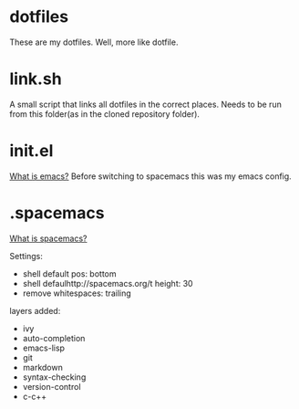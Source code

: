 # dotfiles
These are my dotfiles. Well, more like dotfile.

# link.sh
A small script that links all dotfiles in the correct places.
Needs to be run from this folder(as in the cloned repository folder).

# init.el
[What is emacs?](https://www.gnu.org/software/emacs/)
Before switching to spacemacs this was my emacs config.

# .spacemacs
[What is spacemacs?](http://spacemacs.org/)

Settings:
* shell default pos: bottom
* shell defaulhttp://spacemacs.org/t height: 30
* remove whitespaces: trailing


layers added:
* ivy
* auto-completion
* emacs-lisp
* git
* markdown
* syntax-checking
* version-control
* c-c++
